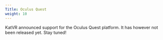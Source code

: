 ```yaml
---
Title: Oculus Quest
weight: 10
---
```


KatVR announced support for the Oculus Quest platform. It has however not been released yet. Stay tuned!
